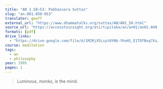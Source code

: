 ```yaml
---
title: "AN 1.50–53: Pabhassara Suttas"
slug: "an.001.050-053"
translator: geoff
external_url: "https://www.dhammatalks.org/suttas/AN/AN1_50.html"
source_url: "https://accesstoinsight.org/ati/tipitaka/an/an01/an01.049.than.html"
formats: [pdf]
drive_links:
  - "https://drive.google.com/file/d/1M2RjX5Lsyt6YNb-YhoH1_E1TOfBxq7Xz/view?usp=drivesdk"
course: meditation
tags:
  - an
  - philosophy
year: 1995
pages: 1
---
```


> Luminous, monks, is the mind.
